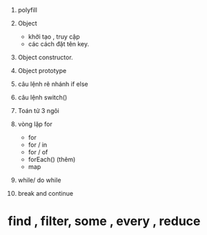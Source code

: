 1. polyfill
2. Object
   - khởi tạo , truy cập
   - các cách đặt tên key.
3. Object constructor.
4. Object prototype
5. câu lệnh rẽ nhánh if else
6. câu lệnh switch()
7. Toán tử 3 ngôi
8. vòng lặp for

   - for
   - for / in
   - for / of
   - forEach() (thêm)
   - map

9. while/ do while

10. break and continue

# find , filter, some , every , reduce
